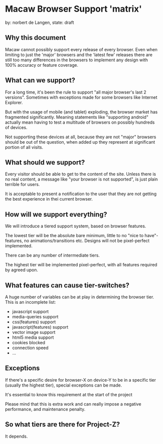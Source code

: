 Macaw Browser Support 'matrix'
==============================

by: norbert de Langen,
state: draft

Why this document
-----------------
Macaw cannot possibly support every release of every browser. Even when limiting to just the 'major' browsers and the 'latest few' releases there are still too many differences in the browsers to implement any design with 100% accuracy or feature coverage.

What can we support?
--------------------
For a long time, it's been the rule to support "all major browser's last 2 versions". Sometimes with exceptions made for some browsers like Internet Explorer.

But with the usage of mobile (and tablet) exploding, the browser market has fragmented significantly. Meaning statements like "supporting android" actually mean having to test a multitude of browsers on possibly hundreds of devices.

Not supporting these devices at all, because they are not "major" browsers should be out of the question, when added up they represent at significant portion of all visits.

What should we support?
-----------------------
Every visitor should be able to get to the content of the site. Unless there is no real content, a message like "your browser is not supported", is just plain terrible for users.

It is acceptable to present a notification to the user that they are not getting the best experience in thei current browser.

How will we support everything?
-------------------------------
We will introduce a tiered support system, based on browser features.

The lowest tier will be the absolute bare minimum, little to no "nice to have"-features, no animations/transitions etc. Designs will not be pixel-perfect implemented.

There can be any number of intermediate tiers.

The highest tier will be implemented pixel-perfect, with all features required by agreed upon.

What features can cause tier-switches?
--------------------------------------
A huge number of variables can be at play in determining the browser tier. This is an incomplete list:

* javascript support
* media-queries support
* css(features) support
* javascript(features) support
* vector image support
* html5 media support
* cookies blocked
* connection speed
* ...

Exceptions
----------
If there's a specific desire for browser-X on device-Y to be in a specific tier (usually the highest tier), special exceptions can be made.

It's essential to know this requirement at the start of the project

Please mind that this is extra work and can really impose a negative performance, and maintenance penalty.

So what tiers are there for Project-Z?
--------------------------------------
It depends.